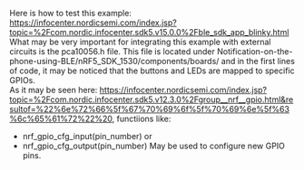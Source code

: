 Here is how to test this example: https://infocenter.nordicsemi.com/index.jsp?topic=%2Fcom.nordic.infocenter.sdk5.v15.0.0%2Fble_sdk_app_blinky.html 
What may be very important for integrating this example with external circuits is the pca10056.h file. This file is located under Notification-on-the-phone-using-BLE/nRF5_SDK_1530/components/boards/ and in the first lines of code, it may be noticed that the buttons and LEDs are mapped to specific GPIOs.  
As it may be seen here: https://infocenter.nordicsemi.com/index.jsp?topic=%2Fcom.nordic.infocenter.sdk5.v12.3.0%2Fgroup__nrf__gpio.html&resultof=%22%6e%72%66%5f%67%70%69%6f%5f%70%69%6e%5f%63%6c%65%61%72%22%20, functiions like:
- nrf_gpio_cfg_input(pin_number) or
- nrf_gpio_cfg_output(pin_number) 
May be used to configure new GPIO pins. 
